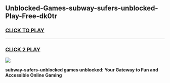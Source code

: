 
## Unblocked-Games-subway-sufers-unblocked-Play-Free-dk0tr
<h3>
<a href="https://premium76.site?title=subway-sufers-unblocked&ref=12A">CLICK TO PLAY</a></h3>
<hr>

<h3>
<a href="https://premium76.site?title=subway-sufers-unblocked&ref=12A">CLICK 2 PLAY</a>
  
</h3>

<a href="https://premium76.site?title=subway-sufers-unblocked&ref=12A"><img src="https://clearcache.store/games.png"></a>


**subway-sufers-unblocked games unblocked: Your Gateway to Fun and Accessible Online Gaming**
